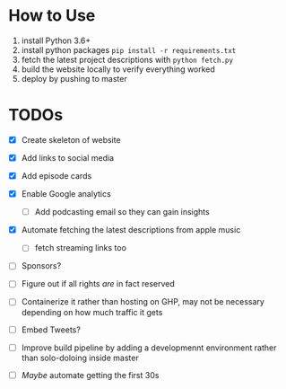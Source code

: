 # How to Use
1. install Python 3.6+
2. install python packages `pip install -r requirements.txt`
3. fetch the latest project descriptions with `python fetch.py`
4. build the website locally to verify everything worked
5. deploy by pushing to master

# TODOs

- [x] Create skeleton of website
- [x] Add links to social media
- [x] Add episode cards
- [x] Enable Google analytics
    - [ ] Add podcasting email so they can gain insights
- [x] Automate fetching the latest descriptions from apple music
    - [ ] fetch streaming links too
- [ ] Sponsors?
- [ ] Figure out if all rights _are_ in fact reserved
- [ ] Containerize it rather than hosting on GHP, may not be necessary depending on how much traffic it gets
- [ ] Embed Tweets?
- [ ] Improve build pipeline by adding a developmennt environment rather than solo-doloing inside master
- [ ] _Maybe_ automate getting the first 30s


